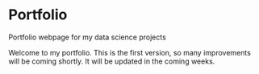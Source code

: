 # Portfolio
Portfolio webpage for my data science projects

Welcome to my portfolio. This is the first version, so many improvements will be coming shortly. It will be updated in the coming weeks.
